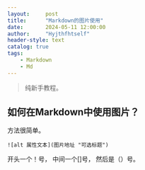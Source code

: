 ```yaml
---
layout:     post
title:      "Markdown的图片使用"
date:       2024-05-11 12:00:00
author:     "Hyjthfhtself"
header-style: text
catalog: true
tags:
    - Markdown
    - Md
---
```


>纯新手教程。

## 如何在Markdown中使用图片？

方法很简单。

`![alt 属性文本](图片地址 "可选标题")`

开头一个！号，
中间一个[]号，
然后是（）号。
